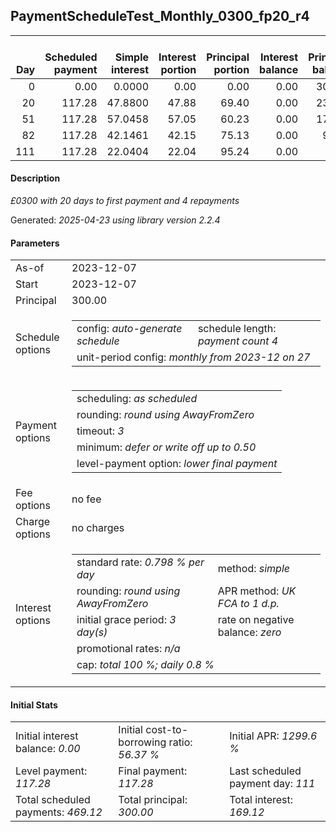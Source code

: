 <h2>PaymentScheduleTest_Monthly_0300_fp20_r4</h2>
<table>
    <thead style="vertical-align: bottom;">
        <th style="text-align: right;">Day</th>
        <th style="text-align: right;">Scheduled payment</th>
        <th style="text-align: right;">Simple interest</th>
        <th style="text-align: right;">Interest portion</th>
        <th style="text-align: right;">Principal portion</th>
        <th style="text-align: right;">Interest balance</th>
        <th style="text-align: right;">Principal balance</th>
        <th style="text-align: right;">Total simple interest</th>
        <th style="text-align: right;">Total interest</th>
        <th style="text-align: right;">Total principal</th>
    </thead>
    <tr style="text-align: right;">
        <td class="ci00">0</td>
        <td class="ci01" style="white-space: nowrap;">0.00</td>
        <td class="ci02">0.0000</td>
        <td class="ci03">0.00</td>
        <td class="ci04">0.00</td>
        <td class="ci05">0.00</td>
        <td class="ci06">300.00</td>
        <td class="ci07">0.0000</td>
        <td class="ci08">0.00</td>
        <td class="ci09">0.00</td>
    </tr>
    <tr style="text-align: right;">
        <td class="ci00">20</td>
        <td class="ci01" style="white-space: nowrap;">117.28</td>
        <td class="ci02">47.8800</td>
        <td class="ci03">47.88</td>
        <td class="ci04">69.40</td>
        <td class="ci05">0.00</td>
        <td class="ci06">230.60</td>
        <td class="ci07">47.8800</td>
        <td class="ci08">47.88</td>
        <td class="ci09">69.40</td>
    </tr>
    <tr style="text-align: right;">
        <td class="ci00">51</td>
        <td class="ci01" style="white-space: nowrap;">117.28</td>
        <td class="ci02">57.0458</td>
        <td class="ci03">57.05</td>
        <td class="ci04">60.23</td>
        <td class="ci05">0.00</td>
        <td class="ci06">170.37</td>
        <td class="ci07">104.9258</td>
        <td class="ci08">104.93</td>
        <td class="ci09">129.63</td>
    </tr>
    <tr style="text-align: right;">
        <td class="ci00">82</td>
        <td class="ci01" style="white-space: nowrap;">117.28</td>
        <td class="ci02">42.1461</td>
        <td class="ci03">42.15</td>
        <td class="ci04">75.13</td>
        <td class="ci05">0.00</td>
        <td class="ci06">95.24</td>
        <td class="ci07">147.0720</td>
        <td class="ci08">147.08</td>
        <td class="ci09">204.76</td>
    </tr>
    <tr style="text-align: right;">
        <td class="ci00">111</td>
        <td class="ci01" style="white-space: nowrap;">117.28</td>
        <td class="ci02">22.0404</td>
        <td class="ci03">22.04</td>
        <td class="ci04">95.24</td>
        <td class="ci05">0.00</td>
        <td class="ci06">0.00</td>
        <td class="ci07">169.1124</td>
        <td class="ci08">169.12</td>
        <td class="ci09">300.00</td>
    </tr>
</table>
<h4>Description</h4>
<p><i>£0300 with 20 days to first payment and 4 repayments</i></p>
<p>Generated: <i>2025-04-23 using library version 2.2.4</i></p>
<h4>Parameters</h4>
<table>
    <tr>
        <td>As-of</td>
        <td>2023-12-07</td>
    </tr>
    <tr>
        <td>Start</td>
        <td>2023-12-07</td>
    </tr>
    <tr>
        <td>Principal</td>
        <td>300.00</td>
    </tr>
    <tr>
        <td>Schedule options</td>
        <td>
            <table>
                <tr>
                    <td>config: <i>auto-generate schedule</i></td>
                    <td>schedule length: <i><i>payment count</i> 4</i></td>
                </tr>
                <tr>
                    <td colspan="2" style="white-space: nowrap;">unit-period config: <i>monthly from 2023-12 on 27</i></td>
                </tr>
            </table>
        </td>
    </tr>
    <tr>
        <td>Payment options</td>
        <td>
            <table>
                <tr>
                    <td>scheduling: <i>as scheduled</i></td>
                </tr>
                <tr>
                    <td>rounding: <i>round using AwayFromZero</i></td>
                </tr>
                <tr>
                    <td>timeout: <i>3</i></td>
                </tr>
                <tr>
                    <td>minimum: <i>defer&nbsp;or&nbsp;write&nbsp;off&nbsp;up&nbsp;to&nbsp;0.50</i></td>
                </tr>
                <tr>
                    <td>level-payment option: <i>lower&nbsp;final&nbsp;payment</i></td>
                </tr>
            </table>
        </td>
    </tr>
    <tr>
        <td>Fee options</td>
        <td>no fee
        </td>
    </tr>
    <tr>
        <td>Charge options</td>
        <td>no charges
        </td>
    </tr>
    <tr>
        <td>Interest options</td>
        <td>
            <table>
                <tr>
                    <td>standard rate: <i>0.798 % per day</i></td>
                    <td>method: <i>simple</i></td>
                </tr>
                <tr>
                    <td>rounding: <i>round using AwayFromZero</i></td>
                    <td>APR method: <i>UK FCA to 1 d.p.</i></td>
                </tr>
                <tr>
                    <td>initial grace period: <i>3 day(s)</i></td>
                    <td>rate on negative balance: <i>zero</i></td>
                </tr>
                <tr>
                    <td colspan="2">promotional rates: <i><i>n/a</i></i></td>
                </tr>
                <tr>
                    <td colspan="2">cap: <i>total 100 %; daily 0.8 %</td>
                </tr>
            </table>
        </td>
    </tr>
</table>
<h4>Initial Stats</h4>
<table>
    <tr>
        <td>Initial interest balance: <i>0.00</i></td>
        <td>Initial cost-to-borrowing ratio: <i>56.37 %</i></td>
        <td>Initial APR: <i>1299.6 %</i></td>
    </tr>
    <tr>
        <td>Level payment: <i>117.28</i></td>
        <td>Final payment: <i>117.28</i></td>
        <td>Last scheduled payment day: <i>111</i></td>
    </tr>
    <tr>
        <td>Total scheduled payments: <i>469.12</i></td>
        <td>Total principal: <i>300.00</i></td>
        <td>Total interest: <i>169.12</i></td>
    </tr>
</table>
